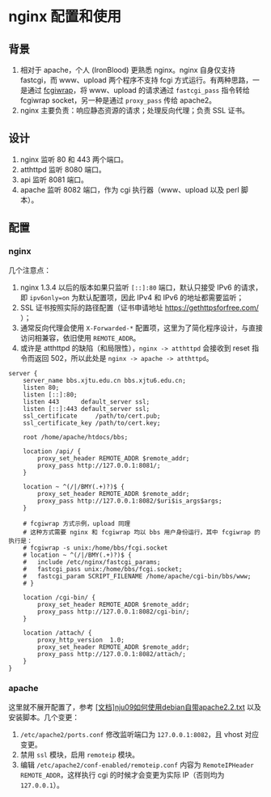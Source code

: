 # nginx 配置和使用

## 背景
1. 相对于 apache，个人 (IronBlood) 更熟悉 nginx。nginx 自身仅支持 fastcgi，而 www、upload 两个程序不支持 fcgi 方式运行。有两种思路，一是通过 [fcgiwrap](https://github.com/gnosek/fcgiwrap)，将 www、upload 的请求通过 `fastcgi_pass` 指令转给 fcgiwrap socket，另一种是通过 `proxy_pass` 传给 apache2。
2. nginx 主要负责：响应静态资源的请求；处理反向代理；负责 SSL 证书。

## 设计
1. nginx 监听 80 和 443 两个端口。
2. atthttpd 监听 8080 端口。
3. api 监听 8081 端口。
3. apache 监听 8082 端口，作为 cgi 执行器（www、upload 以及 perl 脚本）。

## 配置
### nginx

几个注意点：

1. nginx 1.3.4 以后的版本如果只监听 `[::]:80` 端口，默认只接受 IPv6 的请求，即 `ipv6only=on` 为默认配置项，因此 IPv4 和 IPv6 的地址都需要监听；
2. SSL 证书按照实际的路径配置（证书申请地址 https://gethttpsforfree.com/ ）；
3. 通常反向代理会使用 `X-Forwarded-*` 配置项，这里为了简化程序设计，与直接访问相兼容，依旧使用 `REMOTE_ADDR`。
4. 或许是 atthttpd 的缺陷（和局限性），`nginx -> atthttpd` 会接收到 reset 指令而返回 502，所以此处是 `nginx -> apache -> atthttpd`。
```
server {
	server_name bbs.xjtu.edu.cn bbs.xjtu6.edu.cn;
	listen 80;
	listen [::]:80;
	listen 443      default_server ssl;
	listen [::]:443 default_server ssl;
	ssl_certificate     /path/to/cert.pub;
	ssl_certificate_key /path/to/cert.key;

	root /home/apache/htdocs/bbs;

	location /api/ {
		proxy_set_header REMOTE_ADDR $remote_addr;
		proxy_pass http://127.0.0.1:8081/;
	}

	location ~ ^(/|/BMY(.+)?)$ {
		proxy_set_header REMOTE_ADDR $remote_addr;
		proxy_pass http://127.0.0.1:8082/$uri$is_args$args;
	}

	# fcgiwrap 方式示例，upload 同理
	# 这种方式需要 nginx 和 fcgiwrap 均以 bbs 用户身份运行，其中 fcgiwrap 的执行是：
	# fcgiwrap -s unix:/home/bbs/fcgi.socket
	# location ~ ^(/|/BMY(.+)?)$ {
	#   include /etc/nginx/fastcgi_params;
	#   fastcgi_pass unix:/home/bbs/fcgi.socket;
	#   fastcgi_param SCRIPT_FILENAME /home/apache/cgi-bin/bbs/www;
	# }

	location /cgi-bin/ {
		proxy_set_header REMOTE_ADDR $remote_addr;
		proxy_pass http://127.0.0.1:8082/cgi-bin/;
	}

	location /attach/ {
		proxy_http_version  1.0;
		proxy_set_header REMOTE_ADDR $remote_addr;
		proxy_pass http://127.0.0.1:8082/attach/;
	}
}
```

### apache

这里就不展开配置了，参考 [\[文档\]nju09如何使用debian自带apache2.2.txt]([文档]nju09如何使用debian自带apache2.2.txt) 以及安装脚本。几个变更：
1. `/etc/apache2/ports.conf` 修改监听端口为 `127.0.0.1:8082`，且 vhost 对应变更。
2. 禁用 `ssl` 模块，启用 `remoteip` 模块。
3. 编辑 `/etc/apache2/conf-enabled/remoteip.conf` 内容为 `RemoteIPHeader REMOTE_ADDR`，这样执行 cgi 的时候才会变更为实际 IP（否则均为 `127.0.0.1`）。

